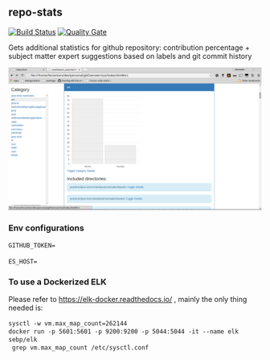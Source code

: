 ## repo-stats
[![Build Status](https://travis-ci.org/ferzerkerx/repo-stats.svg?branch=master)](https://travis-ci.org/ferzerkerx/lego-work-stream-slack)
[![Quality Gate](https://sonarcloud.io/api/project_badges/measure?project=repo-stats&metric=alert_status)](https://sonarcloud.io/dashboard?id=repo-stats)

Gets additional statistics for github repository: contribution percentage + subject matter expert suggestions based on labels and git commit history

![alt tag](https://raw.githubusercontent.com/ferzerkerx/repo-stats/master/screenshots/repo-stats-1.png) 

### Env configurations
````
GITHUB_TOKEN=

ES_HOST=
````


### To use a Dockerized ELK

Please refer to https://elk-docker.readthedocs.io/ , mainly the only thing needed is:
````
sysctl -w vm.max_map_count=262144
docker run -p 5601:5601 -p 9200:9200 -p 5044:5044 -it --name elk sebp/elk
 grep vm.max_map_count /etc/sysctl.conf
````

